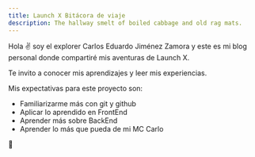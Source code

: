 ```yaml
---
title: Launch X Bitácora de viaje
description: The hallway smelt of boiled cabbage and old rag mats.
---
```


Hola ✌️  soy el explorer Carlos Eduardo Jiménez Zamora y este es mi blog personal donde compartiré mis aventuras de Launch X.

Te invito a conocer mis aprendizajes y leer mis experiencias.

Mis expectativas para este proyecto son:
- Familiarizarme más con git y github
- Aplicar lo aprendido en FrontEnd
- Aprender más sobre BackEnd
- Aprender lo más que pueda de mi MC Carlo

🚀

